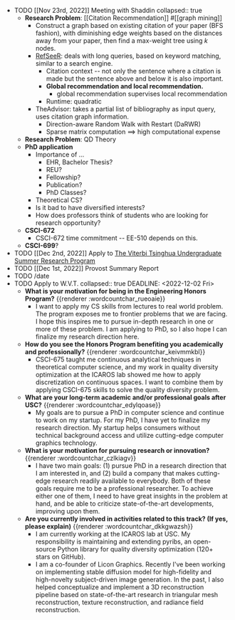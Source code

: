 - TODO [[Nov 23rd, 2022]] Meeting with Shaddin
  collapsed:: true
	- **Research Problem**: [[Citation Recommendation]] #[[graph mining]]
		- Construct a graph based on existing citation of your paper (BFS fashion), with diminishing edge weights based on the distances away from your paper, then find a max-weight tree using $k$ nodes.
		- [RefSeeR](https://clgiles.ist.psu.edu/pubs/JCDL2014-refseer.pdf): deals with long queries, based on keyword matching, similar to a search engine.
			- Citation context -- not only the sentence where a citation is made but the sentence above and below it is also important.
			- **Global recommendation and local recommendation.**
				- global recommendation supervises local recommendation
			- Runtime: quadratic
		- TheAdvisor: takes a partial list of bibliography as input query, uses citation graph information.
			- Direction-aware Random Walk with Restart (DaRWR)
			- Sparse matrix computation $\implies$ high computational expense
	- **Research Problem**: QD Theory
	- **PhD application**
		- Importance of ...
			- EHR, Bachelor Thesis?
			- REU?
			- Fellowship?
			- Publication?
			- PhD Classes?
		- Theoretical CS?
		- Is it bad to have diversified interests?
		- How does professors think of students who are looking for research opportunity?
	- **CSCI-672**
		- CSCI-672 time commitment -- EE-510 depends on this.
	- **CSCI-699**?
- TODO [[Dec 2nd, 2022]] Apply to [The Viterbi Tsinghua Undergraduate Summer Research Program](https://studenttravelabroad.usc.edu/index.cfm?FuseAction=Programs.ViewProgramAngular&id=10063)
- TODO [[Dec 1st, 2022]] Provost Summary Report
- TODO /date
- TODO Apply to W.V.T.
  collapsed:: true
  DEADLINE: <2022-12-02 Fri>
	- **What is your motivation for being in the Engineering Honors Program?** {{renderer :wordcountchar_rueoaie}}
		- I want to apply my CS skills from lectures to real world problem. The program exposes me to frontier problems that we are facing. I hope this inspires me to pursue in-depth research in one or more of these problem. I am applying to PhD, so I also hope I can finalize my research direction here.
	- **How do you see the Honors Program benefiting you academically and professionally?** {{renderer :wordcountchar_keivmmkbl}}
		- CSCI-675 taught me continuous analytical techniques in theoretical computer science, and my work in quality diversity optimization at the ICAROS lab showed me how to apply discretization on continuous spaces. I want to combine them by applying CSCI-675 skills to solve the quality diversity problem.
	- **What are your long-term academic and/or professional goals after USC?** {{renderer :wordcountchar_edylqoase}}
		- My goals are to pursue a PhD in computer science and continue to work on my startup. For my PhD, I have yet to finalize my research direction. My startup helps consumers without technical background access and utilize cutting-edge computer graphics technology.
	- **What is your motivation for pursuing research or innovation?** {{renderer :wordcountchar_czlkiagv}}
		- I have two main goals: (1) pursue PhD in a research direction that I am interested in, and (2) build a company that makes cutting-edge research readily available to everybody. Both of these goals require me to be a professional researcher. To achieve either one of them, I need to have great insights in the problem at hand, and be able to criticize state-of-the-art developments, improving upon them.
	- **Are you currently involved in activities related to this track? (If yes, please explain)** {{renderer :wordcountchar_dkkgwazsh}}
		- I am currently working at the ICAROS lab at USC. My responsibility is maintaining and extending pyribs, an open-source Python library for quality diversity optimization (120+ stars on GitHub).
		- I am a co-founder of Licon Graphics. Recently I've been working on implementing stable diffusion model for high-fidelity and high-novelty subject-driven image generation. In the past, I also helped conceptualize and implement a 3D reconstruction pipeline based on state-of-the-art research in triangular mesh reconstruction, texture reconstruction, and radiance field reconstruction.
